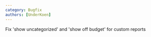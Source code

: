 ```yaml
---
category: Bugfix
authors: [UnderKoen]
---
```


Fix 'show uncategorized' and 'show off budget' for custom reports
